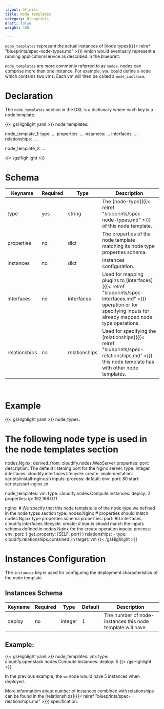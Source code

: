 ```yaml
---
layout: bt_wiki
title: Node Templates
category: Blueprints
draft: false
weight: 400

---
```


`node_templates` represent the actual instances of [node types]({{< relref "blueprints/spec-node-types.md" >}}) which would eventually represent a running application/service as described in the blueprint.

`node_templates` are more commonly referred to as `nodes`. nodes can comprise more than one instance. For example, you could define a node which contains two vms. Each vm will then be called a `node_instance`.

# Declaration

The `node_templates` section in the DSL is a dictionary where each key is a node template.

{{< gsHighlight  yaml >}}
node_templates:

  node_template_1:
    type: ...
    properties:
      ...
    instances:
      ...
    interfaces:
      ...
    relationships:
      ...

  node_template_2:
    ...

{{< /gsHighlight >}}


# Schema


Keyname       | Required | Type          | Description
-----------   | -------- | ----          | -----------
type          | yes      | string        | The [node-type]({{< relref "blueprints/spec-node-types.md" >}}) of this node template.
properties    | no       | dict          | The properties of the node template matching its node type properties schema.
instances     | no       | dict          | Instances configuration.
interfaces    | no       | interfaces    | Used for mapping plugins to [interfaces]({{< relref "blueprints/spec-interfaces.md" >}}) operation or for specifying inputs for already mapped node type operations.
relationships | no       | relationships | Used for specifying the [relationships]({{< relref "blueprints/spec-relationships.md" >}}) this node template has with other node templates.


<br/>


# Example

{{< gsHighlight  yaml >}}
node_types:
  # The following node type is used in the node templates section
  nodes.Nginx:
    derived_from: cloudify.nodes.WebServer
    properties:
      port:
        description: The default listening port for the Nginx server.
        type: integer
    interfaces:
      cloudify.interfaces.lifecycle:
        create:
          implementation: scripts/install-nginx.sh
          inputs:
            process:
              default:
                env:
                  port: 80
        start: scripts/start-nginx.sh

node_templates:
  vm:
    type: cloudify.nodes.Compute
    instances:
      deploy: 2
    properties:
      ip: 192.168.0.11

  nginx:
    # We specify that this node template is of the node type we defined in the node types section
    type: nodes.Nginx
    # properties should match nodes.Nginx type properties schema
    properties:
      port: 80
    interfaces:
      cloudify.interfaces.lifecycle:
        create:
          # inputs should match the inputs schema defined in nodes.Nginx for the create operation
          inputs:
            process:
              env:
                port: { get_property: [SELF, port] }
    relationships:
      - type: cloudify.relationships.contained_in
        target: vm
{{< /gsHighlight >}}



# Instances Configuration

The `instances` key is used for configuring the deployment characteristics of the node template.

## Instances Schema

Keyname       | Required | Type     | Default | Description
-----------   | -------- | ----     | ---     | -----------
deploy        | no       | integer  | 1       | The number of node-instances this node template will have.


## Example:

{{< gsHighlight  yaml >}}
node_templates:
  vm:
    type: cloudify.openstack.nodes.Compute
    instances:
      deploy: 5
{{< /gsHighlight >}}

In the previous example, the `vm` node would have 5 instances when deployed.

More informatiom about number of instances combined with relationships can be found in the [relationships]({{< relref "blueprints/spec-relationships.md" >}}) specification.
